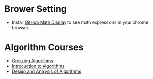 
# Brower Setting
- Install [GitHub Math Display](https://chrome.google.com/webstore/detail/github-math-display/cgolaobglebjonjiblcjagnpmdmlgmda/related?hl=en) to see math expressions in your chrome browser.

# Algorithm Courses
- [Grokking Algorithms](./grokking/README.md)
- [Introduction to Algorithms](./intro-algo/README.md)
- [Design and Analysis of Algorithms](./intro-algo/README.md)
